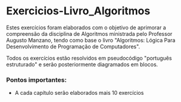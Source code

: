 # Exercicios-Livro_Algoritmos

Estes exercícios foram elaborados com o objetivo de aprimorar a compreensão da disciplina de Algoritmos ministrada pelo Professor Augusto Manzano, tendo como base o livro "Algoritmos: Lógica Para Desenvolvimento de Programação de Computadores".

Todos os exercícios estão resolvidos em pseudocódigo "português estruturado" e serão posteriormente diagramados em blocos.

### Pontos importantes: 
- A cada capítulo serão elaborados mais 10 exercícios
